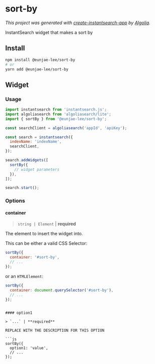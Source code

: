 # sort-by

_This project was generated with [create-instantsearch-app](https://github.com/algolia/create-instantsearch-app) by [Algolia](https://algolia.com)._

InstantSearch widget that makes a sort by

## Install

```bash
npm install @eunjae-lee/sort-by
# or
yarn add @eunjae-lee/sort-by
```

## Widget

### Usage

```js
import instantsearch from 'instantsearch.js';
import algoliasearch from 'algoliasearch/lite';
import { sortBy } from '@eunjae-lee/sort-by';

const searchClient = algoliasearch('appId', 'apiKey');

const search = instantsearch({
  indexName: 'indexName',
  searchClient,
});

search.addWidgets([
  sortBy({
    // widget parameters
  }),
]);

search.start();
```

### Options

#### container

> `string | Element` | **required**

The element to insert the widget into.

This can be either a valid CSS Selector:

```js
sortBy({
  container: '#sort-by',
  // ...
});
```

or an `HTMLElement`:

```js
sortBy({
  container: document.querySelector('#sort-by'),
  // ...
});
```
```

#### option1

> `...` | **required**

REPLACE WITH THE DESCRIPTION FOR THIS OPTION

```js
sortBy({
  option1: 'value',
  // ...
});
```
